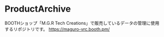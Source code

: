 # ProductArchive
BOOTHショップ「M.G.R Tech Creations」で販売しているデータの管理に使用するリポジトリです。
https://maguro-vrc.booth.pm/
